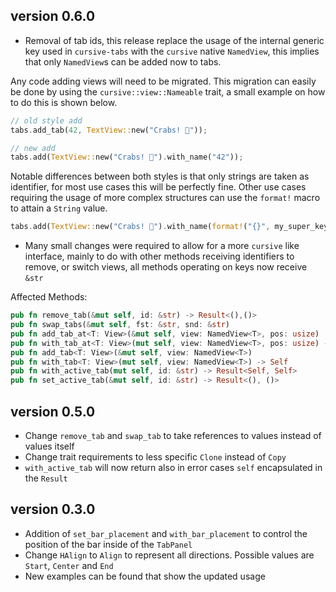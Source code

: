## version 0.6.0
- Removal of tab ids, this release replace the usage of the internal generic key used in `cursive-tabs` with the `cursive` native `NamedView`, this implies that only `NamedView`s can be added now to tabs.

Any code adding views will need to be migrated. This migration can easily be done by using the `cursive::view::Nameable` trait, a small example on how to do this is shown below.

```rust
// old style add
tabs.add_tab(42, TextView::new("Crabs! 🦀"));

// new add
tabs.add(TextView::new("Crabs! 🦀").with_name("42"));
```

Notable differences between both styles is that only strings are taken as identifier, for most use cases this will be perfectly fine. 
Other use cases requiring the usage of more complex structures can use the `format!` macro to attain a `String` value.

```rust
tabs.add(TextView::new("Crabs! 🦀").with_name(format!("{}", my_super_key));
```

- Many small changes were required to allow for a more `cursive` like interface, mainly to do with other methods receiving identifiers to remove, or switch views, all methods operating on keys now receive `&str`

Affected Methods:
```rust
pub fn remove_tab(&mut self, id: &str) -> Result<(),()>
pub fn swap_tabs(&mut self, fst: &str, snd: &str)
pub fn add_tab_at<T: View>(&mut self, view: NamedView<T>, pos: usize)
pub fn with_tab_at<T: View>(mut self, view: NamedView<T>, pos: usize) -> Self
pub fn add_tab<T: View>(&mut self, view: NamedView<T>)
pub fn with_tab<T: View>(mut self, view: NamedView<T>) -> Self
pub fn with_active_tab(mut self, id: &str) -> Result<Self, Self>
pub fn set_active_tab(&mut self, id: &str) -> Result<(), ()>
```
## version 0.5.0

- Change `remove_tab` and `swap_tab` to take references to values instead of values itself
- Change trait requirements to less specific `Clone` instead of `Copy`
- `with_active_tab` will now return also in error cases `self` encapsulated in the `Result`

## version 0.3.0

- Addition of `set_bar_placement` and `with_bar_placement` to control the position of the bar inside of the `TabPanel`
- Change `HAlign` to `Align` to represent all directions. Possible values are `Start`, `Center` and `End`
- New examples can be found that show the updated usage
